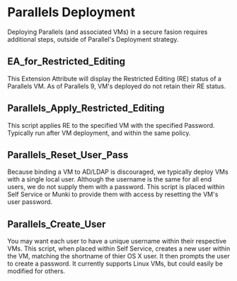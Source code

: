 # Parallels Deployment

Deploying Parallels (and associated VMs) in a secure fasion requires additional steps, outside of Parallel's Deployment strategy.

## EA_for_Restricted_Editing

This Extension Attribute will display the Restricted Editing (RE) status of a Parallels VM.  As of Parallels 9, VM's deployed do not retain their RE status.

## Parallels_Apply_Restricted_Editing

This script applies RE to the specified VM with the specified Password.  Typically run after VM deployment, and within the same policy.

## Parallels_Reset_User_Pass

Because binding a VM to AD/LDAP is discouraged, we typically deploy VMs with a single local user.  Although the username is the same for all end users, we do not supply them with a password.  This script is placed within Self Service or Munki to provide them with access by resetting the VM's user password.

## Parallels_Create_User

You may want each user to have a unique username within their respective VMs.  This script, when placed within Self Service, creates a new user within the VM, matching the shortname of thier OS X user. It then prompts the user to create a password.  It currently supports Linux VMs, but could easily be modified for others.
